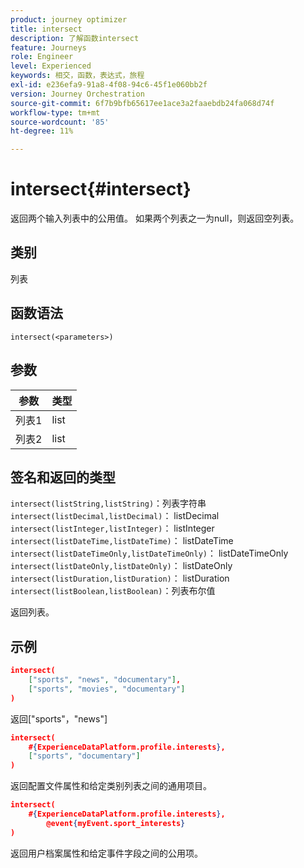 ```yaml
---
product: journey optimizer
title: intersect
description: 了解函数intersect
feature: Journeys
role: Engineer
level: Experienced
keywords: 相交，函数，表达式，旅程
exl-id: e236efa9-91a8-4f08-94c6-45f1e060bb2f
version: Journey Orchestration
source-git-commit: 6f7b9bfb65617ee1ace3a2faaebdb24fa068d74f
workflow-type: tm+mt
source-wordcount: '85'
ht-degree: 11%

---
```


# intersect{#intersect}

返回两个输入列表中的公用值。 如果两个列表之一为null，则返回空列表。

## 类别

列表

## 函数语法

`intersect(<parameters>)`

## 参数

| 参数 | 类型 |
|-----------|------------------|
| 列表1 | list |
| 列表2 | list |

## 签名和返回的类型

`intersect(listString,listString)`：列表字符串
`intersect(listDecimal,listDecimal)`： listDecimal
`intersect(listInteger,listInteger)`： listInteger
`intersect(listDateTime,listDateTime)`： listDateTime
`intersect(listDateTimeOnly,listDateTimeOnly)`： listDateTimeOnly
`intersect(listDateOnly,listDateOnly)`： listDateOnly
`intersect(listDuration,listDuration)`： listDuration
`intersect(listBoolean,listBoolean)`：列表布尔值

返回列表。

## 示例

```json
intersect(
    ["sports", "news", "documentary"],
    ["sports", "movies", "documentary"]
)
```

返回[&quot;sports&quot;，&quot;news&quot;]

```json
intersect(
    #{ExperienceDataPlatform.profile.interests},
    ["sports", "documentary"]
)
```

返回配置文件属性和给定类别列表之间的通用项目。

```json
intersect(
    #{ExperienceDataPlatform.profile.interests},
        @event{myEvent.sport_interests}
)
```

返回用户档案属性和给定事件字段之间的公用项。
